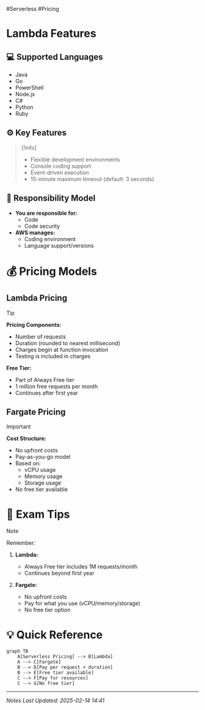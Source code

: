 #Serverless  #Pricing
# Lambda Features

## 💻 Supported Languages
- Java
- Go  
- PowerShell
- Node.js
- C#
- Python
- Ruby

## ⚙️ Key Features
> [!info]
> - Flexible development environments
> - Console coding support
> - Event-driven execution
> - 15-minute maximum timeout (default: 3 seconds)

## 🔐 Responsibility Model
- **You are responsible for:**
  - Code
  - Code security
- **AWS manages:**
  - Coding environment
  - Language support/versions

# 💰 Pricing Models

## Lambda Pricing
> [!tip]
> **Pricing Components:**
> - Number of requests
> - Duration (rounded to nearest millisecond)
> - Charges begin at function invocation
> - Testing is included in charges
> 
> **Free Tier:**
> - Part of Always Free tier
> - 1 million free requests per month
> - Continues after first year

## Fargate Pricing
> [!important]
> **Cost Structure:**
> - No upfront costs
> - Pay-as-you-go model
> - Based on:
>   - vCPU usage
>   - Memory usage
>   - Storage usage
> - No free tier available

# 📝 Exam Tips
> [!note]
> Remember:
> 1. **Lambda:**
>    - Always Free tier includes 1M requests/month
>    - Continues beyond first year
> 
> 2. **Fargate:**
>    - No upfront costs
>    - Pay for what you use (vCPU/memory/storage)
>    - No free tier option

# 💡 Quick Reference
```mermaid
graph TB
    A[Serverless Pricing] --> B[Lambda]
    A --> C[Fargate]
    B --> D[Pay per request + duration]
    B --> E[Free tier available]
    C --> F[Pay for resources]
    C --> G[No free tier]
```

---
*Notes Last Updated: 2025-02-14 14:41*